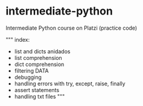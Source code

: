 # intermediate-python

Intermediate Python course on Platzi (practice code)

"""
index:

- list and dicts anidados
- list comprehension
- dict comprehension
- filtering DATA
- debugging
- handling errors with try, except, raise, finally
- assert statements
- handling txt files
  """
